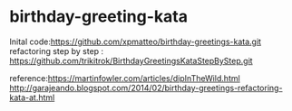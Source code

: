 # birthday-greeting-kata
Inital code:https://github.com/xpmatteo/birthday-greetings-kata.git    
refactoring step by step : https://github.com/trikitrok/BirthdayGreetingsKataStepByStep.git    

reference:https://martinfowler.com/articles/dipInTheWild.html     
http://garajeando.blogspot.com/2014/02/birthday-greetings-refactoring-kata-at.html  
 


